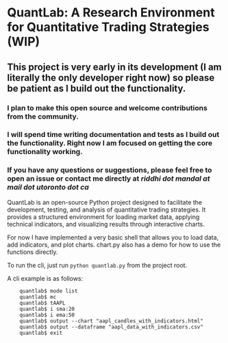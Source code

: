 # QuantLab: A Research Environment for Quantitative Trading Strategies (WIP)

## This project is very early in its development (I am literally the only developer right now) so please be patient as I build out the functionality.
### I plan to make this open source and welcome contributions from the community.
### I will spend time writing documentation and tests as I build out the functionality. Right now I am focused on getting the core functionality working.
### If you have any questions or suggestions, please feel free to open an issue or contact me directly at _riddhi dot mandal at mail dot utoronto dot ca_

QuantLab is an open-source Python project designed to facilitate the development, testing, and analysis of quantitative trading strategies. It provides a structured environment for loading market data, applying technical indicators, and visualizing results through interactive charts.

For now I have implemented a very basic shell that allows you to load data, add indicators, and plot charts. chart.py also has a demo for how to use the functions directly. 

To run the cli, just run `python quantlab.py` from the project root.

A cli example is as follows:

```shell
    quantlab$ mode list
    quantlab$ mc
    quantlab$ tAAPL
    quantlab$ i sma:20
    quantlab$ i ema:50
    quantlab$ output --chart "aapl_candles_with_indicators.html"
    quantlab$ output --dataframe "aapl_data_with_indicators.csv"
    quantlab$ exit
```


